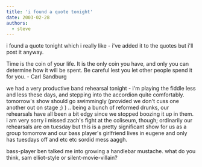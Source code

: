 ```yaml
---
title: 'i found a quote tonight'
date: 2003-02-28
authors:
  - steve
---
```


i found a quote tonight which i really like - i've added it to the quotes but i'll post it anyway.

Time is the coin of your life. It is the only coin you have, and only you can determine how it will be spent. Be careful lest you let other people spend it for you.
\- Carl Sandburg

we had a very productive band rehearsal tonight - i'm playing the fiddle less and less these days, and stepping into the accordion quite comfortably. tomorrow's show should go swimmingly (provided we don't cuss one another out on stage ;) ) .. being a bunch of reformed drunks, our rehearsals have all been a bit edgy since we stopped boozing it up in them. i am very sorry i missed zach's fight at the coliseum, though; ordinarily our rehearsals are on tuesday but this is a pretty significant show for us as a group tomorrow and our bass player's girlfriend lives in eugene and only has tuesdays off and etc etc sordid mess aaggh.

bass-player ben talked me into growing a handlebar mustache. what do you think, sam elliot-style or silent-movie-villain?
